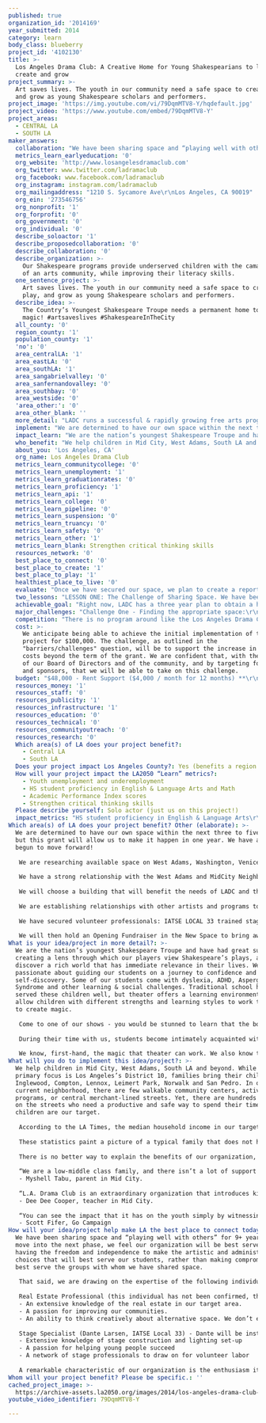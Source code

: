 ```yaml
---
published: true
organization_id: '2014169'
year_submitted: 2014
category: learn
body_class: blueberry
project_id: '4102130'
title: >-
  Los Angeles Drama Club: A Creative Home for Young Shakespearians to learn
  create and grow
project_summary: >-
  Art saves lives. The youth in our community need a safe space to create, play,
  and grow as young Shakespeare scholars and performers. 
project_image: 'https://img.youtube.com/vi/79DqmMTV8-Y/hqdefault.jpg'
project_video: 'https://www.youtube.com/embed/79DqmMTV8-Y'
project_areas:
  - CENTRAL LA
  - SOUTH LA
maker_answers:
  collaboration: "We have been sharing space and “playing well with others” for 9+ years. As we move into the next phase, we feel our organization will be best served by having the freedom and independence to make the artistic and administrative choices that will best serve our students, rather than making compromises that best serve the groups with whom we have shared space. \r\n\r\nThat said, we are drawing on the expertise of the following individuals: \r\n\r\nReal Estate Professional (this individual has not been confirmed, though we are in discussions with three people) - Having a knowledgeable “eye” on the areas we are targeting will help insure that we are made aware of all appropriate spaces that become available. Three factors critical to our success:\r\n- An extensive knowledge of the real estate in our target area.\r\n- A passion for improving our communities.\r\n- An ability to think creatively about alternative space. We don’t expect an actual theater to become available, so we need to work with someone who can see the possibilities. \r\n\r\nStage Specialist (Dante Larsen, IATSE Local 33) - Dante will be instrumental in designing the performance space to be cost-efficient, environmentally-friendly, and above all, safe. We have been working with him since the beginning of our organization. Three factors critical to our success:\r\n- Extensive knowledge of stage construction and lighting set-up\r\n- A passion for helping young people succeed\r\n- A network of stage professionals to draw on for volunteer labor\r\n\r\nA remarkable characteristic of our organization is the enthusiasm it incites in those who discover our community: we have had many parents, friends, associates, fellow artists, community leaders, neighborhood councils, local merchants, and independent business take interest in our children and our mission. With our own space, we look forward to embracing more of the people who are interested in being a part of LADC.  We envision a creative learning community and look forward to welcoming other like-minded organizations to our space, as we have been welcomed in our past, and giving them a place to grow."
  metrics_learn_earlyeducation: '0'
  org_website: 'http://www.losangelesdramaclub.com'
  org_twitter: www.twitter.com/ladramaclub
  org_facebook: www.facebook.com/ladramaclub
  org_instagram: instagram.com/ladramaclub
  org_mailingaddress: "1210 S. Sycamore Ave\r\nLos Angeles, CA 90019"
  org_ein: '273546756'
  org_nonprofit: '1'
  org_forprofit: '0'
  org_government: '0'
  org_individual: '0'
  describe_soloactor: '1'
  describe_proposedcollaboration: '0'
  describe_collaboration: '0'
  describe_organization: >-
    Our Shakespeare programs provide underserved children with the camaraderie
    of an arts community, while improving their literacy skills.
  one_sentence_project: >-
    Art saves lives. The youth in our community need a safe space to create,
    play, and grow as young Shakespeare scholars and performers. 
  describe_idea: >-
    The Country’s Youngest Shakespeare Troupe needs a permanent home to do their
    magic! #artsaveslives #ShakespeareInTheCity
  all_county: '0'
  region_county: '1'
  population_county: '1'
  'no': '0'
  area_centralLA: '1'
  area_eastLA: '0'
  area_southLA: '1'
  area_sangabrielvalley: '0'
  area_sanfernandovalley: '0'
  area_southbay: '0'
  area_westside: '0'
  'area_other:': '0'
  area_other_blank: ''
  more_detail: "LADC runs a successful & rapidly growing free arts program for children & youth. \_We intend to secure and upgrade a permanent venue to serve the immediate and growing demand for our arts & literacy programs, both after school and on weekends. \_\r\nWith a permanent space we will increase the number of classes, rehearsals & workshops for kids (6-15) \_in the Mid-City/West Adams/South LA area. \r\nFor 9 years, our programs & productions have increased literacy in our players, provided them with camaraderie & community, and inspired a love for Shakespeare & theatre. We need a safe space over which we have creative & physical control, to maintain the quality of our students’ learning experiences and to further expand the availability of our programs. "
  implement: "We are determined to have our own space within the next three to five years, but this grant will allow us to make it happen in one year. We have already begun to move forward!\r\n\r\nWe are researching available space on West Adams, Washington, Venice, Jefferson, and Crenshaw, and have already targeted two possible properties. In addition, we have a working relationship with the City of LA and its relevant representatives on this matter. \r\n\r\nWe have a strong relationship with the West Adams and MidCity Neighborhood Councils and have built much support for this endeavor in District 10. \r\n\r\nWe will choose a building that will benefit the needs of LADC and the local community. Our location will be specifically chosen to cater to local schools and it will be centrally located in relationship to the  communities we serve, establishing ideal proximity to our students and further simplifying, if not eliminating, transportation challenges. \r\n\r\nWe are establishing relationships with other artists and programs to whom we will rent space - benefiting our children, by giving them the opportunity to interact with working artists and professionals in the LA community, and the artists, who will have a safe and inspiring place to work. \r\n\r\nWe have secured volunteer professionals:  IATSE LOCAL 33 trained stage technicians who will set up the performance space and help transform the space into a true “Arts Center” - free for the children of Los Angeles. \r\n\r\nWe will then hold an Opening Fundraiser in the New Space to bring awareness to our programs, to our mission, and to our communities. In future years, the space will host our star-studded Annual Gala Benefit (celebrities perform with our students as scene partners in excerpts from Shakespeare’s plays) again helping bring awareness to our organization and to the neighborhood. "
  impact_learn: "We are the nation’s youngest Shakespeare Troupe and have had great success in creating a lens through which our players view Shakespeare’s plays, and discover a rich world that has immediate relevance in their lives. We are passionate about guiding our students on a journey to confidence and self-discovery. Some of our students come with dyslexia, ADHD, Asperger’s Syndrome and other learning & social challenges. Traditional school has not served these children well, but theater offers a learning environment that allow children with different strengths and learning styles to work together to create magic. \r\n\r\nCome to one of our shows - you would be stunned to learn that the boy who is bringing the house down with his antics was too shy to speak when he first came to class. The child who is nimbly navigating the verbal twists and turns of that monologue had a hard time deciphering a single line just 14 weeks ago. The girl who is fighting for her character’s objective with focus and commitment has severe ADHD - after years of battling over lost homework and books left here and there, her parents have told us that she always knows exactly where her Shakespeare folder is. \r\n\r\nDuring their time with us, students become intimately acquainted with as many as over a dozen of Shakespeare’s plays. We discuss and decipher and debate the morals and life messages for which Shakespeare is famous - imagine what will happen to our city as these children are let loose, and become the civic leaders of tomorrow. \r\n\r\nWe know, first-hand, the magic that theater can work. We also know that, within LA, there are communities that do not have the financial resources to experience to the cultural, educational, and artistic treasures of LA. The Los Angeles Drama Club serves as an access point for the youth of Los Angeles, and opens their eyes to the possibilities. We ask for the children’s participation, not only as performers in our Shakespeare productions, but as citizens in our community. As a parent recently wrote, “We are truly grateful for the chances you have given our son. He always came home excited about what he had learned. Thanks to you, a whole new world has opened up to him.”"
  who_benefit: "We help children in Mid City, West Adams, South LA and beyond. While our primary focus is Los Angeles’s District 10, families bring their children from Inglewood, Compton, Lennox, Leimert Park, Norwalk and San Pedro. In our current neighborhood, there are few walkable community centers, active arts programs, or central merchant-lined streets. Yet, there are hundreds of youth on the streets who need a productive and safe way to spend their time - these children are our target. \r\n\r\nAccording to the LA Times, the median household income in our target area is around $40,000, and the percentages of households that earn $20,000 or less and $20,000 to $40,000 are high for the county. Only about 20% of residents 25 and older have a four-year degree, and about 30% of families are headed by single parents. \r\n\r\nThese statistics paint a picture of a typical family that does not have a lot of disposable income to spend on enrichment programs, a parent who may not have first-hand experience with the benefits an arts education can provide, a parent who does not have the freedom and flexibility to chauffeur children across the city. These families are our target.\r\n\r\nThere is no better way to explain the benefits of our organization, than to share with you some of the things our families have to say:\r\n\r\n“We are a low-middle class family, and there isn’t a lot of support when you’re in the middle. The fact that the classes were free allowed my daughter to experience this life-changing program while we focused on keeping the lights on at home.” \r\n- Myshell Tabu, parent in Mid City.\r\n\r\n“L.A. Drama Club is an extraordinary organization that introduces kids to Shakespeare, not by dumbing it down or \"kid-ifying\" it, but by actually teaching the young actors to understand and interpret the text.” \r\n- Dee Dee Cooper, teacher in Mid City.\r\n\r\n“You can see the impact that it has on the youth simply by witnessing a rehearsal, workshop, or performance. Bringing Shakespeare to Los Angeles youth is not only great for the children, it's great for Los Angeles and our arts community. This is a professional and passionate project of the heart that deserves your support.” \r\n- Scott Fifer, Go Campaign\r\n"
  about_you: 'Los Angeles, CA'
  org_name: Los Angeles Drama Club
  metrics_learn_communitycollege: '0'
  metrics_learn_unemployment: '1'
  metrics_learn_graduationrates: '0'
  metrics_learn_proficiency: '1'
  metrics_learn_api: '1'
  metrics_learn_college: '0'
  metrics_learn_pipeline: '0'
  metrics_learn_suspension: '0'
  metrics_learn_truancy: '0'
  metrics_learn_safety: '0'
  metrics_learn_other: '1'
  metrics_learn_blank: Strengthen critical thinking skills
  resources_network: '0'
  best_place_to_connect: '0'
  best_place_to_create: '1'
  best_place_to_play: '1'
  healthiest_place_to_live: '0'
  evaluate: "Once we have secured our space, we plan to create a report at the 12th month comparing:\r\n- the number of students reached\r\n- the number of teachers employed\r\n- the number of programs offered.\r\nOur goal is to expanding each metric by 200%. \r\n\r\nAdditionally, we will hold regular meetings among staff and board members to collect constructive criticism and target areas in our program that need more attention. \r\n\r\nWe will also be asking 10 to 20 families to participate in a survey to gather anecdotal evidence of the benefits of our program - these families will report on grades, test scores and teacher evaluations and how they change as the child participates in our programs.\r\n\r\nAt the beginning of our project, we will establish a timeline that will estimate our future program development and expansion, which will serve as a consistent marker of the goals we wish to reach.\r\n"
  two_lessons: "LESSON ONE: The Challenge of Sharing Space. We have been regular paying tenants of theatre/club spaces for the past 9 years. \_As long as we are paying tenants, we are never totally “at home.” Our costumes cannot stay overnight without risking damage or loss. We arrive at the space and must improvise with what we find or don’t find that day. Our spaces are often used as music/nightclub venues in the evenings, and we often have to deal with the remnants - a less-than-ideal environment for young people! We have become flexible, great at compromising, community minded, and incredibly responsible in caring for another’s space. Sometimes, we have had to wake up maintenance staff to let us in the space at the agreed times, while we wait with 26 of our students on the street. We have learned that we deserve to move to a new level at this stage in the company, and we believe that the appropriate next step is for Los Angeles Drama Club to have its own space.\r\n\r\nLESSON TWO: Lessons of Maturity. Our non-profit is mature now and ready for this challenge of our own building. Our teachers and staff have a long history of healthy communication and a rigorous work ethic, and we know that we can handle this next step. We have a consistent following of children and families, we obtain regular grants and we hold fundraisers - we are ready to be in a space that is for our mission only. We look forward to transferring the energy that we now use dealing with our \"shared space challenges,\" and focusing it on what we do best - creating a beautiful, inspiring environment in which children can learn and grow."
  achievable_goal: "Right now, LADC has a three year plan to obtain a headquarters for our organization. We have a fully supportive advisory board, a board of directors actively pursuing funding, and eager teachers and administrative assistance.  We are establishing an active relationship with a real estate broker, and have already begun targeting potential spaces.\r\n\r\nRegardless of all of the wonderful support from our Drama Club family, we need additional financial support to accomplish our goal in less than three years. The fact of the matter is, we have many dedicated students already, and dozens more children on our waitlist. \r\n\r\nThe implementation of the growth and outreach of our Shakespeare youth program can happen almost instantly with funding. We have stage professionals standing by to help us adapt our space and get it up and running. We have teaching artists standing by to take on new groups. In a matter of months, we would be able to expand our program to a regular six-days-a-week schedule, bringing more kids off the streets and actively engaging their imaginations.\r\n\r\nBy opening the Los Angeles Drama Club Arts Centre, we will be able to expand our programs with more efficiency and speed, providing more children in the LA community with the opportunity to learn, play and create in a safe and regulated space. "
  major_challenges: "Challenge One - Finding the appropriate space:\r\nWe need a space that will provide space for performances, rehearsals, storage and administrative offices. \r\nStrategy:\r\nCast a wide net - we have enlisted many eyes in our search (real estate professionals, our Board Members and families, our Neighborhood Councils), and have already targeted two possible spaces.\r\nThink creatively - with input from our Stage Specialist, we are looking at all types of buildings. \r\n\r\nChallenge Two - Making the space sustainable\r\nCrucial to the successful implementation of the project will be the ability to support the increase in space costs beyond the term of the grant. \r\nStrategies:\r\nEstablish relationships with other artist/tenants - we are currently targeting groups and individuals who would be able to serve as sub-tenants, and lessen our obligations\r\nIncrease programming - we are currently in a situation where the rental cost is the largest expense when we add a new session or program. Having our own space would remove that consideration. New programming opens us up to new grant possibilities. \r\nDevelopment - we will take advantage of the excitement generated by our new space to target new donors, both private and corporate. We have the full support of our Board of Directors who are eager to take on the challenge.\r\n\r\n"
  competition: "There is no program around like the Los Angeles Drama Club. There is a wonderful organization called Inner City Shakespeare, but they are a “talent” based group that auditions children all over L.A. for shows. We do not audition children and we accept all children who come to us - the majority of our children would not make it past an initial audition, but when given the chance, blossom beautifully. The Shakespeare Center of LA is another organization that we greatly admire - but their youth program focuses on high school students, while we start with students as young as 6 years old.  \r\n\r\nWe are a local non-profit welcoming all children to try out our classes, workshops and rehearsals. We are here to help children and youth, wherever they are in their lives, using the tools of theatre and Shakespeare as therapy, community, self-esteem building, and service. \_\r\n\r\nWe are different from other youth programs because our students (The Players) stay with L.A. Drama Club. They start very young and they grow up with Shakespeare. We recently closed a production of Richard III, where two of the leads, age 14 & 15 had started Drama Club at ages 4 and 5 respectively. We began with a group of 6 children and have grown to serve 200 children annually, over the last 9 years. These Drama Club children will be their generations’ leaders and mentors. They will achieve great things, whatever path they choose.\r\n"
  cost: >-
    We anticipate being able to achieve the initial implementation of the
    project for $100,000. The challenge, as outlined in the
    "barriers/challenges" question, will be to support the increase in space
    costs beyond the term of the grant. We are confident that, with the support
    of our Board of Directors and of the community, and by targeting foundations
    and sponsors, that we will be able to take on this challenge. 
  budget: "$48,000 - Rent Support ($4,000 / month for 12 months) **\r\n$12,000 - Stage System (estimate from StageRight.com) \r\n$14,000 - Stage Lighting System (estimate from StageLightingStore.com)\r\n$10,000 - Theater Seating (estimate from WholesaleTheaterSeating.com)\r\n$8,000 - Paint, dry-wall, light construction\r\n$2,000 - Theatrical curtains and masking (estimate from RoseBrand.com\r\n$5,000 - General space improvements\r\n$1,000 - Professonal \_Cleaning \r\n\r\n** We understand that the funds need to be used before September 2015. We intend to use this as a negotiating tool, and offer our landlord a lump sum for our first 12 months. "
  resources_money: '1'
  resources_staff: '0'
  resources_publicity: '1'
  resources_infrastructure: '1'
  resources_education: '0'
  resources_technical: '0'
  resources_communityoutreach: '0'
  resources_research: '0'
  Which area(s) of LA does your project benefit?:
    - Central LA
    - South LA
  Does your project impact Los Angeles County?: Yes (benefits a region of LA County)
  How will your project impact the LA2050 “Learn” metrics?:
    - Youth unemployment and underemployment
    - HS student proficiency in English & Language Arts and Math
    - Academic Performance Index scores
    - Strengthen critical thinking skills
  Please describe yourself: Solo actor (just us on this project!)
  impact_metrics: "HS student proficiency in English & Language Arts\r\nAcademic Performance Index scores\r\nAs a child works on a Shakespearean character, magic happens. We regularly receive reports from parents & teachers about rapid improvements in fluency, vocabulary & reading levels in our students. Many are facing challenges like shyness, dyslexia & ADHD - challenges that have made school into a painful & tedious chore. Often, these students get frustrated & lose interest; being a good student feels like a lost cause. Studying Shakespeare breaks through that barrier & excites them - digging into the character, and being a part of the excitement of putting on a play is so powerful that they don’t realize that they are decoding complex language. \r\n\r\nWe work through the text with them, focusing less on rote memorization and more on meaning; with time, not only do their literacy rates skyrocket (standardized tests reveal many of our 4th graders to be reading at 9th grade levels), but they acquire fluency in a Shakespearean second language. Studies have shown that brains equipped with the cognitive processes to master several languages have improved major functions such as general learning, creativity, mental flexibility, interpersonal & communication skills. \r\n\r\nYouth unemployment and under-employment\r\n\r\nAs our students move into high school, many are motivated to continue with us. We have created a “teacher training” program, to work with these students to develop leadership skills, and give them the opportunity to use those skills in the field, as volunteer Associate Teacher/Directors. Our new space will expand the need for Associate Teacher/Directors and we are currently working with our attorney to explore the possibilities of turning some of these into paid positions; meanwhile, students gain invaluable real-world experience. \r\n\r\nStrengthen critical thinking skills\r\n\r\nBloom’s Taxonomy says that the highest level of critical thinking is the ability to form an opinion & be able to discuss the finer points of why. This is a regular occurrence in our programs. People often assume that children performing Shakespeare are parroting the words, but our children know the plays on a much deeper level and are able to draw conclusions about the themes, defend their character’s actions, make choices as to how a scene is performed, explain why those choices were made, debate with those who have different opinions about a choice - all skills that demonstrate high levels of critical thinking."
Which area(s) of LA does your project benefit? Other (elaborate): >-
  We are determined to have our own space within the next three to five years,
  but this grant will allow us to make it happen in one year. We have already
  begun to move forward!
   
   We are researching available space on West Adams, Washington, Venice, Jefferson, and Crenshaw, and have already targeted two possible properties. In addition, we have a working relationship with the City of LA and its relevant representatives on this matter. 
   
   We have a strong relationship with the West Adams and MidCity Neighborhood Councils and have built much support for this endeavor in District 10. 
   
   We will choose a building that will benefit the needs of LADC and the local community. Our location will be specifically chosen to cater to local schools and it will be centrally located in relationship to the communities we serve, establishing ideal proximity to our students and further simplifying, if not eliminating, transportation challenges. 
   
   We are establishing relationships with other artists and programs to whom we will rent space - benefiting our children, by giving them the opportunity to interact with working artists and professionals in the LA community, and the artists, who will have a safe and inspiring place to work. 
   
   We have secured volunteer professionals: IATSE LOCAL 33 trained stage technicians who will set up the performance space and help transform the space into a true “Arts Center” - free for the children of Los Angeles. 
   
   We will then hold an Opening Fundraiser in the New Space to bring awareness to our programs, to our mission, and to our communities. In future years, the space will host our star-studded Annual Gala Benefit (celebrities perform with our students as scene partners in excerpts from Shakespeare’s plays) again helping bring awareness to our organization and to the neighborhood.
What is your idea/project in more detail?: >-
  We are the nation’s youngest Shakespeare Troupe and have had great success in
  creating a lens through which our players view Shakespeare’s plays, and
  discover a rich world that has immediate relevance in their lives. We are
  passionate about guiding our students on a journey to confidence and
  self-discovery. Some of our students come with dyslexia, ADHD, Asperger’s
  Syndrome and other learning & social challenges. Traditional school has not
  served these children well, but theater offers a learning environment that
  allow children with different strengths and learning styles to work together
  to create magic. 
   
   Come to one of our shows - you would be stunned to learn that the boy who is bringing the house down with his antics was too shy to speak when he first came to class. The child who is nimbly navigating the verbal twists and turns of that monologue had a hard time deciphering a single line just 14 weeks ago. The girl who is fighting for her character’s objective with focus and commitment has severe ADHD - after years of battling over lost homework and books left here and there, her parents have told us that she always knows exactly where her Shakespeare folder is. 
   
   During their time with us, students become intimately acquainted with as many as over a dozen of Shakespeare’s plays. We discuss and decipher and debate the morals and life messages for which Shakespeare is famous - imagine what will happen to our city as these children are let loose, and become the civic leaders of tomorrow. 
   
   We know, first-hand, the magic that theater can work. We also know that, within LA, there are communities that do not have the financial resources to experience to the cultural, educational, and artistic treasures of LA. The Los Angeles Drama Club serves as an access point for the youth of Los Angeles, and opens their eyes to the possibilities. We ask for the children’s participation, not only as performers in our Shakespeare productions, but as citizens in our community. As a parent recently wrote, “We are truly grateful for the chances you have given our son. He always came home excited about what he had learned. Thanks to you, a whole new world has opened up to him.”
What will you do to implement this idea/project?: >-
  We help children in Mid City, West Adams, South LA and beyond. While our
  primary focus is Los Angeles’s District 10, families bring their children from
  Inglewood, Compton, Lennox, Leimert Park, Norwalk and San Pedro. In our
  current neighborhood, there are few walkable community centers, active arts
  programs, or central merchant-lined streets. Yet, there are hundreds of youth
  on the streets who need a productive and safe way to spend their time - these
  children are our target. 
   
   According to the LA Times, the median household income in our target area is around $40,000, and the percentages of households that earn $20,000 or less and $20,000 to $40,000 are high for the county. Only about 20% of residents 25 and older have a four-year degree, and about 30% of families are headed by single parents. 
   
   These statistics paint a picture of a typical family that does not have a lot of disposable income to spend on enrichment programs, a parent who may not have first-hand experience with the benefits an arts education can provide, a parent who does not have the freedom and flexibility to chauffeur children across the city. These families are our target.
   
   There is no better way to explain the benefits of our organization, than to share with you some of the things our families have to say:
   
   “We are a low-middle class family, and there isn’t a lot of support when you’re in the middle. The fact that the classes were free allowed my daughter to experience this life-changing program while we focused on keeping the lights on at home.” 
   - Myshell Tabu, parent in Mid City.
   
   “L.A. Drama Club is an extraordinary organization that introduces kids to Shakespeare, not by dumbing it down or "kid-ifying" it, but by actually teaching the young actors to understand and interpret the text.” 
   - Dee Dee Cooper, teacher in Mid City.
   
   “You can see the impact that it has on the youth simply by witnessing a rehearsal, workshop, or performance. Bringing Shakespeare to Los Angeles youth is not only great for the children, it's great for Los Angeles and our arts community. This is a professional and passionate project of the heart that deserves your support.” 
   - Scott Fifer, Go Campaign
How will your idea/project help make LA the best place to connect today? In LA2050?: >-
  We have been sharing space and “playing well with others” for 9+ years. As we
  move into the next phase, we feel our organization will be best served by
  having the freedom and independence to make the artistic and administrative
  choices that will best serve our students, rather than making compromises that
  best serve the groups with whom we have shared space. 
   
   That said, we are drawing on the expertise of the following individuals: 
   
   Real Estate Professional (this individual has not been confirmed, though we are in discussions with three people) - Having a knowledgeable “eye” on the areas we are targeting will help insure that we are made aware of all appropriate spaces that become available. Three factors critical to our success:
   - An extensive knowledge of the real estate in our target area.
   - A passion for improving our communities.
   - An ability to think creatively about alternative space. We don’t expect an actual theater to become available, so we need to work with someone who can see the possibilities. 
   
   Stage Specialist (Dante Larsen, IATSE Local 33) - Dante will be instrumental in designing the performance space to be cost-efficient, environmentally-friendly, and above all, safe. We have been working with him since the beginning of our organization. Three factors critical to our success:
   - Extensive knowledge of stage construction and lighting set-up
   - A passion for helping young people succeed
   - A network of stage professionals to draw on for volunteer labor
   
   A remarkable characteristic of our organization is the enthusiasm it incites in those who discover our community: we have had many parents, friends, associates, fellow artists, community leaders, neighborhood councils, local merchants, and independent business take interest in our children and our mission. With our own space, we look forward to embracing more of the people who are interested in being a part of LADC. We envision a creative learning community and look forward to welcoming other like-minded organizations to our space, as we have been welcomed in our past, and giving them a place to grow.
Whom will your project benefit? Please be specific.: ''
cached_project_image: >-
  https://archive-assets.la2050.org/images/2014/los-angeles-drama-club-a-creative-home-for-young-shakespearians-to-learn-create-and-grow/img.youtube.com/vi/79DqmMTV8-Y/hqdefault.jpg
youtube_video_identifier: 79DqmMTV8-Y

---
```

